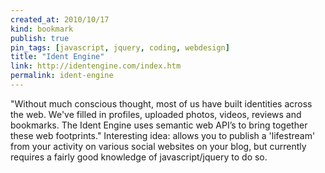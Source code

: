 ```yaml
---
created_at: 2010/10/17
kind: bookmark
publish: true
pin_tags: [javascript, jquery, coding, webdesign]
title: "Ident Engine"
link: http://identengine.com/index.htm
permalink: ident-engine
---
```


"Without much conscious thought, most of us have built identities across the web. We've filled in profiles, uploaded photos, videos, reviews and bookmarks. The Ident Engine uses semantic web API’s to bring together these web footprints." Interesting idea: allows you to publish a 'lifestream' from your activity on various social websites on your blog, but currently requires a fairly good knowledge of javascript/jquery to do so.
